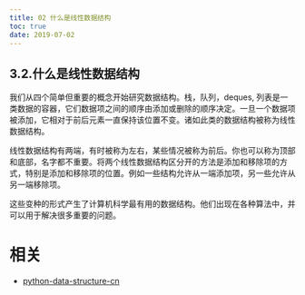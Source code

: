 ```yaml
---
title: 02 什么是线性数据结构
toc: true
date: 2019-07-02
---
```

## 3.2.什么是线性数据结构

我们从四个简单但重要的概念开始研究数据结构。栈，队列，deques, 列表是一类数据的容器，它们数据项之间的顺序由添加或删除的顺序决定。一旦一个数据项被添加，它相对于前后元素一直保持该位置不变。诸如此类的数据结构被称为线性数据结构。

线性数据结构有两端，有时被称为左右，某些情况被称为前后。你也可以称为顶部和底部，名字都不重要。将两个线性数据结构区分开的方法是添加和移除项的方式，特别是添加和移除项的位置。例如一些结构允许从一端添加项，另一些允许从另一端移除项。

这些变种的形式产生了计算机科学最有用的数据结构。他们出现在各种算法中，并可以用于解决很多重要的问题。






# 相关

- [python-data-structure-cn](https://github.com/facert/python-data-structure-cn)
